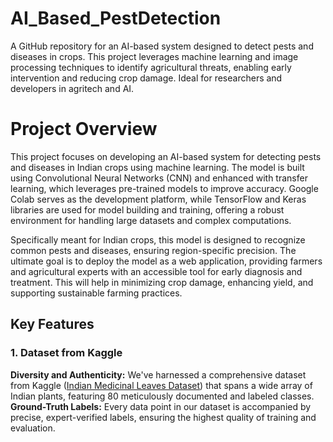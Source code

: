 # AI_Based_PestDetection
A GitHub repository for an AI-based system designed to detect pests and diseases in crops. This project leverages machine learning and image processing techniques to identify agricultural threats, enabling early intervention and reducing crop damage. Ideal for researchers and developers in agritech and AI.
# Project Overview
This project focuses on developing an AI-based system for detecting pests and diseases in Indian crops using machine learning. The model is built using Convolutional Neural Networks (CNN) and enhanced with transfer learning, which leverages pre-trained models to improve accuracy. Google Colab serves as the development platform, while TensorFlow and Keras libraries are used for model building and training, offering a robust environment for handling large datasets and complex computations.

Specifically meant for Indian crops, this model is designed to recognize common pests and diseases, ensuring region-specific precision. The ultimate goal is to deploy the model as a web application, providing farmers and agricultural experts with an accessible tool for early diagnosis and treatment. This will help in minimizing crop damage, enhancing yield, and supporting sustainable farming practices.
## Key Features

### 1. Dataset from Kaggle

 **Diversity and Authenticity:** We've harnessed a comprehensive dataset from Kaggle ([Indian Medicinal Leaves Dataset](https://www.kaggle.com/datasets/aryashah2k/indian-medicinal-leaves-dataset/data?select=Indian+Medicinal+Leaves+Image+Datasets)) that spans a wide array of Indian plants, featuring 80 meticulously documented and labeled classes.
 **Ground-Truth Labels:** Every data point in our dataset is accompanied by precise, expert-verified labels, ensuring the highest quality of training and evaluation.

